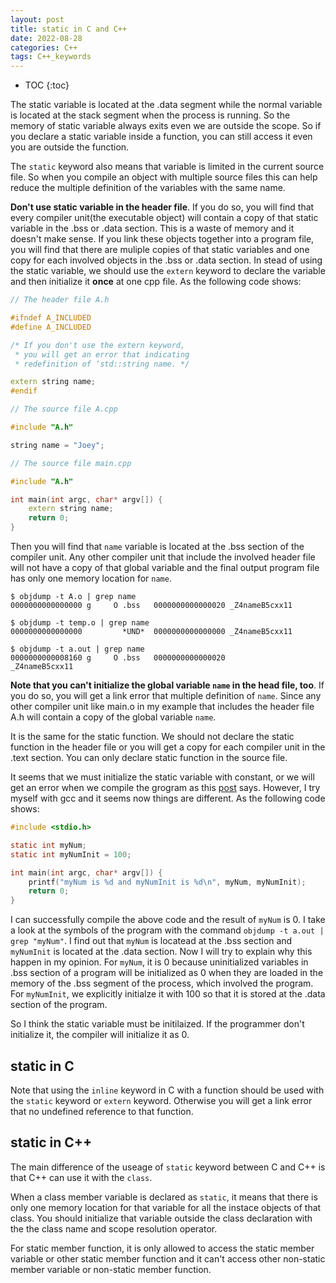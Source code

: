 ```yaml
---
layout: post
title: static in C and C++
date: 2022-08-28
categories: C++
tags: C++_keywords
---
```


* TOC
{:toc}

The static variable is located at the .data segment while the normal variable is located at the stack segment when the process is running. So the memory of static variable always exits even we are outside the scope. So if you declare a static variable inside a function, you can still access it even you are outside the function.

The `static` keyword also means that variable is limited in the current source file. So when you compile an object with multiple source files this can help reduce the multiple definition of the variables with the same name.

**Don't use static variable in the header file**. If you do so, you will find that every compiler unit(the executable object) will contain a copy of that static variable in the .bss or .data section. This is a waste of memory and it doesn't make sense. If you link these objects together into a program file, you will find that there are muliple copies of that static variables and one copy for each involved objects in the .bss or .data section. In stead of using the static variable, we should use the `extern` keyword to declare the variable and then initialize it **once** at one cpp file. As the following code shows:

```cpp
// The header file A.h

#ifndef A_INCLUDED
#define A_INCLUDED

/* If you don't use the extern keyword,
 * you will get an error that indicating
 * redefinition of ‘std::string name. */

extern string name;
#endif
```

```cpp
// The source file A.cpp

#include "A.h"

string name = "Joey";
```

```cpp
// The source file main.cpp

#include "A.h"

int main(int argc, char* argv[]) {
    extern string name;
    return 0;
}
```

Then you will find that `name` variable is located at the .bss section of the compiler unit. Any other compiler unit that include the involved header file will not have a copy of that global variable and the final output program file has only one memory location for `name`.

```shell
$ objdump -t A.o | grep name
0000000000000000 g     O .bss   0000000000000020 _Z4nameB5cxx11

$ objdump -t temp.o | grep name
0000000000000000         *UND*  0000000000000000 _Z4nameB5cxx11

$ objdump -t a.out | grep name
0000000000008160 g     O .bss   0000000000000020              _Z4nameB5cxx11
```

**Note that you can't initialize the global variable `name` in the head file, too**. If you do so, you will get a link error that multiple definition of `name`. Since any other compiler unit like main.o in my example that includes the header file A.h will contain a copy of the global variable `name`.

It is the same for the static function. We should not declare the static function in the header file or you will get a copy for each compiler unit in the .text section. You can only declare static function in the source file.

It seems that we must initialize the static variable with constant, or we will get an error when we compile the grogram as this [post](https://www.geeksforgeeks.org/?p=10302) says. However, I try myself with gcc and it seems now things are different. As the following code shows:

```c
#include <stdio.h>

static int myNum;
static int myNumInit = 100;

int main(int argc, char* argv[]) {
    printf("myNum is %d and myNumInit is %d\n", myNum, myNumInit);
    return 0;
}
```

I can successfully compile the above code and the result of `myNum` is 0. I take a look at the symbols of the program with the command `objdump -t a.out | grep "myNum"`. I find out that `myNum` is locatead at the .bss section and `myNumInit` is located at the .data section. Now I will try to explain why this happen in my opinion. For `myNum`, it is 0 because uninitialized variables in .bss section of a program will be initialized as 0 when they are loaded in the memory of the .bss segment of the process, which involved the program. For `myNumInit`, we explicitly initialze it with 100 so that it is stored at the .data section of the program.

So I think the static variable must be initilaized. If the programmer don't initialize it, the compiler will initialize it as 0.

## static in C

Note that using the `inline` keyword in C with a function should be used with the `static` keyword or `extern` keyword. Otherwise you will get a link error that no undefined reference to that function.

## static in C++

The main difference of the useage of `static` keyword between C and C++ is that C++ can use it with the `class`.

When a class member variable is declared as `static`, it means that there is only one memory location for that variable for all the instace objects of that class. You should initialize that variable outside the class declaration with the the class name and scope resolution operator.

For static member function, it is only allowed to access the static member variable or other static member function and it can't access other non-static member variable or non-static member function.
